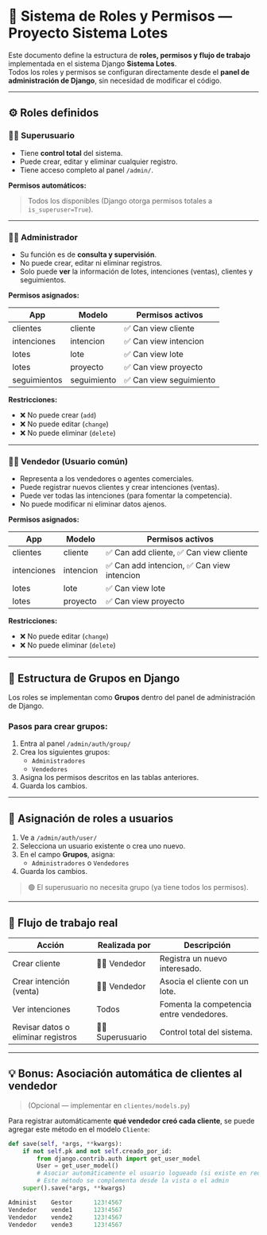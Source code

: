 # 🧩 Sistema de Roles y Permisos — Proyecto **Sistema Lotes**

Este documento define la estructura de **roles, permisos y flujo de trabajo** implementada en el sistema Django **Sistema Lotes**.  
Todos los roles y permisos se configuran directamente desde el **panel de administración de Django**, sin necesidad de modificar el código.

---

## ⚙️ Roles definidos

### 🧑‍💼 Superusuario
- Tiene **control total** del sistema.
- Puede crear, editar y eliminar cualquier registro.
- Tiene acceso completo al panel `/admin/`.

**Permisos automáticos:**
> Todos los disponibles (Django otorga permisos totales a `is_superuser=True`).

---

### 🧑‍🏫 Administrador
- Su función es de **consulta y supervisión**.
- No puede crear, editar ni eliminar registros.
- Solo puede **ver** la información de lotes, intenciones (ventas), clientes y seguimientos.

**Permisos asignados:**

| App | Modelo | Permisos activos |
|------|---------|------------------|
| clientes | cliente | ✅ Can view cliente |
| intenciones | intencion | ✅ Can view intencion |
| lotes | lote | ✅ Can view lote |
| lotes | proyecto | ✅ Can view proyecto |
| seguimientos | seguimiento | ✅ Can view seguimiento |

**Restricciones:**
- ❌ No puede crear (`add`)
- ❌ No puede editar (`change`)
- ❌ No puede eliminar (`delete`)

---

### 🧑‍🔧 Vendedor (Usuario común)
- Representa a los vendedores o agentes comerciales.
- Puede registrar nuevos clientes y crear intenciones (ventas).
- Puede ver todas las intenciones (para fomentar la competencia).
- No puede modificar ni eliminar datos ajenos.

**Permisos asignados:**

| App | Modelo | Permisos activos |
|------|---------|------------------|
| clientes | cliente | ✅ Can add cliente, ✅ Can view cliente |
| intenciones | intencion | ✅ Can add intencion, ✅ Can view intencion |
| lotes | lote | ✅ Can view lote |
| lotes | proyecto | ✅ Can view proyecto |

**Restricciones:**
- ❌ No puede editar (`change`)
- ❌ No puede eliminar (`delete`)

---

## 🧱 Estructura de Grupos en Django

Los roles se implementan como **Grupos** dentro del panel de administración de Django.

### Pasos para crear grupos:

1. Entra al panel `/admin/auth/group/`
2. Crea los siguientes grupos:
   - `Administradores`
   - `Vendedores`
3. Asigna los permisos descritos en las tablas anteriores.
4. Guarda los cambios.

---

## 👤 Asignación de roles a usuarios

1. Ve a `/admin/auth/user/`
2. Selecciona un usuario existente o crea uno nuevo.
3. En el campo **Grupos**, asigna:
   - `Administradores` o `Vendedores`
4. Guarda los cambios.

> 🟢 El superusuario no necesita grupo (ya tiene todos los permisos).

---

## 🔁 Flujo de trabajo real

| Acción | Realizada por | Descripción |
|---------|----------------|--------------|
| Crear cliente | 🧑‍🔧 Vendedor | Registra un nuevo interesado. |
| Crear intención (venta) | 🧑‍🔧 Vendedor | Asocia el cliente con un lote. |
| Ver intenciones | Todos | Fomenta la competencia entre vendedores. |
| Revisar datos o eliminar registros | 🧑‍💼 Superusuario | Control total del sistema. |

---

## 💡 Bonus: Asociación automática de clientes al vendedor

> (Opcional — implementar en `clientes/models.py`)

Para registrar automáticamente **qué vendedor creó cada cliente**, se puede agregar este método en el modelo `Cliente`:

```python
def save(self, *args, **kwargs):
    if not self.pk and not self.creado_por_id:
        from django.contrib.auth import get_user_model
        User = get_user_model()
        # Asociar automáticamente el usuario logueado (si existe en request)
        # Este método se complementa desde la vista o el admin
    super().save(*args, **kwargs)

Administ 	Gestor	    123!4567
Vendedor 	vende1	    123!4567	
Vendedor 	vende2	    123!4567	
Vendedor 	vende3	    123!4567